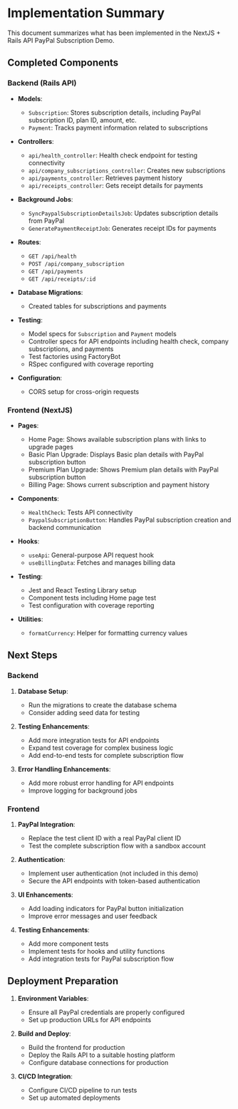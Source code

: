# Implementation Summary

This document summarizes what has been implemented in the NextJS + Rails API PayPal Subscription Demo.

## Completed Components

### Backend (Rails API)

- **Models**:

  - `Subscription`: Stores subscription details, including PayPal subscription ID, plan ID, amount, etc.
  - `Payment`: Tracks payment information related to subscriptions

- **Controllers**:

  - `api/health_controller`: Health check endpoint for testing connectivity
  - `api/company_subscriptions_controller`: Creates new subscriptions
  - `api/payments_controller`: Retrieves payment history
  - `api/receipts_controller`: Gets receipt details for payments

- **Background Jobs**:

  - `SyncPaypalSubscriptionDetailsJob`: Updates subscription details from PayPal
  - `GeneratePaymentReceiptJob`: Generates receipt IDs for payments

- **Routes**:

  - `GET /api/health`
  - `POST /api/company_subscription`
  - `GET /api/payments`
  - `GET /api/receipts/:id`

- **Database Migrations**:

  - Created tables for subscriptions and payments

- **Testing**:

  - Model specs for `Subscription` and `Payment` models
  - Controller specs for API endpoints including health check, company subscriptions, and payments
  - Test factories using FactoryBot
  - RSpec configured with coverage reporting

- **Configuration**:
  - CORS setup for cross-origin requests

### Frontend (NextJS)

- **Pages**:

  - Home Page: Shows available subscription plans with links to upgrade pages
  - Basic Plan Upgrade: Displays Basic plan details with PayPal subscription button
  - Premium Plan Upgrade: Shows Premium plan details with PayPal subscription button
  - Billing Page: Shows current subscription and payment history

- **Components**:

  - `HealthCheck`: Tests API connectivity
  - `PaypalSubscriptionButton`: Handles PayPal subscription creation and backend communication

- **Hooks**:

  - `useApi`: General-purpose API request hook
  - `useBillingData`: Fetches and manages billing data

- **Testing**:

  - Jest and React Testing Library setup
  - Component tests including Home page test
  - Test configuration with coverage reporting

- **Utilities**:
  - `formatCurrency`: Helper for formatting currency values

## Next Steps

### Backend

1. **Database Setup**:

   - Run the migrations to create the database schema
   - Consider adding seed data for testing

2. **Testing Enhancements**:

   - Add more integration tests for API endpoints
   - Expand test coverage for complex business logic
   - Add end-to-end tests for complete subscription flow

3. **Error Handling Enhancements**:
   - Add more robust error handling for API endpoints
   - Improve logging for background jobs

### Frontend

1. **PayPal Integration**:

   - Replace the test client ID with a real PayPal client ID
   - Test the complete subscription flow with a sandbox account

2. **Authentication**:

   - Implement user authentication (not included in this demo)
   - Secure the API endpoints with token-based authentication

3. **UI Enhancements**:

   - Add loading indicators for PayPal button initialization
   - Improve error messages and user feedback

4. **Testing Enhancements**:
   - Add more component tests
   - Implement tests for hooks and utility functions
   - Add integration tests for PayPal subscription flow

## Deployment Preparation

1. **Environment Variables**:

   - Ensure all PayPal credentials are properly configured
   - Set up production URLs for API endpoints

2. **Build and Deploy**:

   - Build the frontend for production
   - Deploy the Rails API to a suitable hosting platform
   - Configure database connections for production

3. **CI/CD Integration**:
   - Configure CI/CD pipeline to run tests
   - Set up automated deployments
